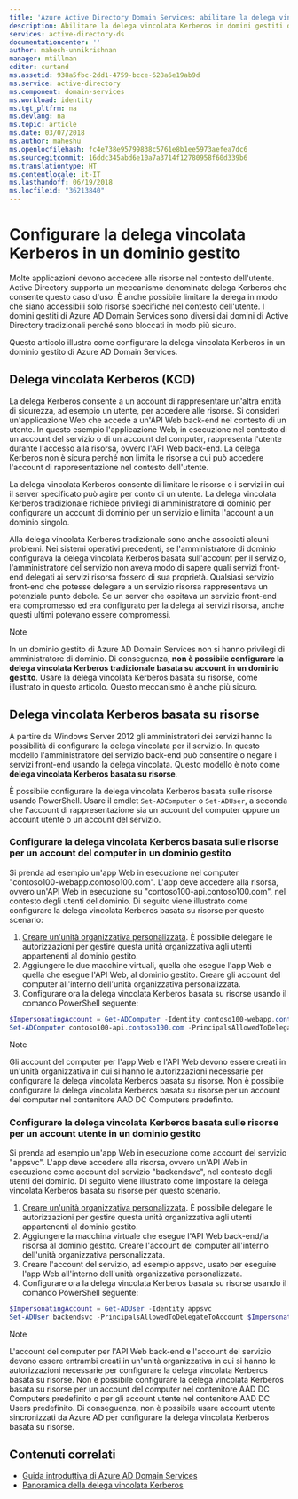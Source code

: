 ```yaml
---
title: 'Azure Active Directory Domain Services: abilitare la delega vincolata Kerberos | Documentazione Microsoft'
description: Abilitare la delega vincolata Kerberos in domini gestiti di Azure Active Directory Domain Services
services: active-directory-ds
documentationcenter: ''
author: mahesh-unnikrishnan
manager: mtillman
editor: curtand
ms.assetid: 938a5fbc-2dd1-4759-bcce-628a6e19ab9d
ms.service: active-directory
ms.component: domain-services
ms.workload: identity
ms.tgt_pltfrm: na
ms.devlang: na
ms.topic: article
ms.date: 03/07/2018
ms.author: maheshu
ms.openlocfilehash: fc4e738e95799838c5761e8b1ee5973aefea7dc6
ms.sourcegitcommit: 16ddc345abd6e10a7a3714f12780958f60d339b6
ms.translationtype: HT
ms.contentlocale: it-IT
ms.lasthandoff: 06/19/2018
ms.locfileid: "36213840"
---
```

# <a name="configure-kerberos-constrained-delegation-kcd-on-a-managed-domain"></a>Configurare la delega vincolata Kerberos in un dominio gestito
Molte applicazioni devono accedere alle risorse nel contesto dell'utente. Active Directory supporta un meccanismo denominato delega Kerberos che consente questo caso d'uso. È anche possibile limitare la delega in modo che siano accessibili solo risorse specifiche nel contesto dell'utente. I domini gestiti di Azure AD Domain Services sono diversi dai domini di Active Directory tradizionali perché sono bloccati in modo più sicuro.

Questo articolo illustra come configurare la delega vincolata Kerberos in un dominio gestito di Azure AD Domain Services.

## <a name="kerberos-constrained-delegation-kcd"></a>Delega vincolata Kerberos (KCD)
La delega Kerberos consente a un account di rappresentare un'altra entità di sicurezza, ad esempio un utente, per accedere alle risorse. Si consideri un'applicazione Web che accede a un'API Web back-end nel contesto di un utente. In questo esempio l'applicazione Web, in esecuzione nel contesto di un account del servizio o di un account del computer, rappresenta l'utente durante l'accesso alla risorsa, ovvero l'API Web back-end. La delega Kerberos non è sicura perché non limita le risorse a cui può accedere l'account di rappresentazione nel contesto dell'utente.

La delega vincolata Kerberos consente di limitare le risorse o i servizi in cui il server specificato può agire per conto di un utente. La delega vincolata Kerberos tradizionale richiede privilegi di amministratore di dominio per configurare un account di dominio per un servizio e limita l'account a un dominio singolo.

Alla delega vincolata Kerberos tradizionale sono anche associati alcuni problemi. Nei sistemi operativi precedenti, se l'amministratore di dominio configurava la delega vincolata Kerberos basata sull'account per il servizio, l'amministratore del servizio non aveva modo di sapere quali servizi front-end delegati ai servizi risorsa fossero di sua proprietà. Qualsiasi servizio front-end che potesse delegare a un servizio risorsa rappresentava un potenziale punto debole. Se un server che ospitava un servizio front-end era compromesso ed era configurato per la delega ai servizi risorsa, anche questi ultimi potevano essere compromessi.

> [!NOTE]
> In un dominio gestito di Azure AD Domain Services non si hanno privilegi di amministratore di dominio. Di conseguenza, **non è possibile configurare la delega vincolata Kerberos tradizionale basata su account in un dominio gestito**. Usare la delega vincolata Kerberos basata su risorse, come illustrato in questo articolo. Questo meccanismo è anche più sicuro.
>
>

## <a name="resource-based-kcd"></a>Delega vincolata Kerberos basata su risorse
A partire da Windows Server 2012 gli amministratori dei servizi hanno la possibilità di configurare la delega vincolata per il servizio. In questo modello l'amministratore del servizio back-end può consentire o negare i servizi front-end usando la delega vincolata. Questo modello è noto come **delega vincolata Kerberos basata su risorse**.

È possibile configurare la delega vincolata Kerberos basata sulle risorse usando PowerShell. Usare il cmdlet `Set-ADComputer` o `Set-ADUser`, a seconda che l'account di rappresentazione sia un account del computer oppure un account utente o un account del servizio.

### <a name="configure-resource-based-kcd-for-a-computer-account-on-a-managed-domain"></a>Configurare la delega vincolata Kerberos basata sulle risorse per un account del computer in un dominio gestito
Si prenda ad esempio un'app Web in esecuzione nel computer "contoso100-webapp.contoso100.com". L'app deve accedere alla risorsa, ovvero un'API Web in esecuzione su "contoso100-api.contoso100.com", nel contesto degli utenti del dominio. Di seguito viene illustrato come configurare la delega vincolata Kerberos basata su risorse per questo scenario:

1. [Creare un'unità organizzativa personalizzata](active-directory-ds-admin-guide-create-ou.md). È possibile delegare le autorizzazioni per gestire questa unità organizzativa agli utenti appartenenti al dominio gestito.
2. Aggiungere le due macchine virtuali, quella che esegue l'app Web e quella che esegue l'API Web, al dominio gestito. Creare gli account del computer all'interno dell'unità organizzativa personalizzata.
3. Configurare ora la delega vincolata Kerberos basata su risorse usando il comando PowerShell seguente:

```powershell
$ImpersonatingAccount = Get-ADComputer -Identity contoso100-webapp.contoso100.com
Set-ADComputer contoso100-api.contoso100.com -PrincipalsAllowedToDelegateToAccount $ImpersonatingAccount
```

> [!NOTE]
> Gli account del computer per l'app Web e l'API Web devono essere creati in un'unità organizzativa in cui si hanno le autorizzazioni necessarie per configurare la delega vincolata Kerberos basata su risorse. Non è possibile configurare la delega vincolata Kerberos basata su risorse per un account del computer nel contenitore AAD DC Computers predefinito.
>

### <a name="configure-resource-based-kcd-for-a-user-account-on-a-managed-domain"></a>Configurare la delega vincolata Kerberos basata sulle risorse per un account utente in un dominio gestito
Si prenda ad esempio un'app Web in esecuzione come account del servizio "appsvc". L'app deve accedere alla risorsa, ovvero un'API Web in esecuzione come account del servizio "backendsvc", nel contesto degli utenti del dominio. Di seguito viene illustrato come impostare la delega vincolata Kerberos basata su risorse per questo scenario.

1. [Creare un'unità organizzativa personalizzata](active-directory-ds-admin-guide-create-ou.md). È possibile delegare le autorizzazioni per gestire questa unità organizzativa agli utenti appartenenti al dominio gestito.
2. Aggiungere la macchina virtuale che esegue l'API Web back-end/la risorsa al dominio gestito. Creare l'account del computer all'interno dell'unità organizzativa personalizzata.
3. Creare l'account del servizio, ad esempio appsvc, usato per eseguire l'app Web all'interno dell'unità organizzativa personalizzata.
4. Configurare ora la delega vincolata Kerberos basata su risorse usando il comando PowerShell seguente:

```powershell
$ImpersonatingAccount = Get-ADUser -Identity appsvc
Set-ADUser backendsvc -PrincipalsAllowedToDelegateToAccount $ImpersonatingAccount
```

> [!NOTE]
> L'account del computer per l'API Web back-end e l'account del servizio devono essere entrambi creati in un'unità organizzativa in cui si hanno le autorizzazioni necessarie per configurare la delega vincolata Kerberos basata su risorse. Non è possibile configurare la delega vincolata Kerberos basata su risorse per un account del computer nel contenitore AAD DC Computers predefinito o per gli account utente nel contenitore AAD DC Users predefinito. Di conseguenza, non è possibile usare account utente sincronizzati da Azure AD per configurare la delega vincolata Kerberos basata su risorse.
>

## <a name="related-content"></a>Contenuti correlati
* [Guida introduttiva di Azure AD Domain Services](active-directory-ds-getting-started.md)
* [Panoramica della delega vincolata Kerberos](https://technet.microsoft.com/library/jj553400.aspx)
